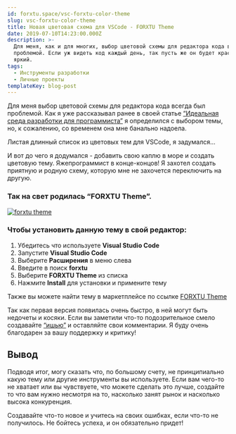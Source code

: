 ```yaml
---
id: forxtu.space/vsc-forxtu-color-theme
slug: vsc-forxtu-color-theme
title: Новая цветовая схема для VSCode - FORXTU Theme
date: 2019-07-10T14:23:00.000Z
description: >-
  Для меня, как и для многих, выбор цветовой схемы для редактора кода всегда был
  проблемой. Если уж видеть код каждый день, так пусть же он будет красочный и
  яркий. 
tags:
  - Инструменты разработки
  - Личные проекты
templateKey: blog-post
---
```

Для меня выбор цветовой схемы для редактора кода всегда был проблемой. Как я уже рассказывал ранее в своей статье [“Идеальная среда разработки для программиста”](https://forxtu.space/best-dev-environment-1/)  я определился с выбором темы, но, к сожалению, со временем она мне банально надоела. 

Листая длинный список из цветовых тем для VSCode, я задумался...

И вот до чего я додумался - добавить свою каплю в море и создать цветовую тему. Яжепрограммист в конце-концов! Я захотел создать приятную и родную схему, которую мне не захочется переключить на другую.

### Так на свет родилась “FORXTU Theme”.

<a href="https://github.com/forxtu/forxtu-vscode-theme" target="_blank">![forxtu theme](/assets/forxtu-theme.png "forxtu theme")</a>

### Чтобы установить данную тему в свой редактор:

1. Убедитесь что используете **Visual Studio Code**
2. Запустите **Visual Studio Code**
3. Выберите **Расширения** в меню слева
4. Введите в поиск **forxtu**
5. Выберите **FORXTU Theme** из списка
6. Нажмите **Install** для установки и примените тему

Также вы можете найти тему в маркетплейсе по ссылке <a href="https://marketplace.visualstudio.com/items?itemName=forxtu.forxtu-vscode-theme" target="_blank">FORXTU Theme
</a>

Так как первая версия появилась очень быстро, в ней могут быть недочеты и косяки. Если вы заметили что-то подозрительное смело создавайте <a href="https://github.com/forxtu/forxtu-vscode-theme/issues" target="_blank">“ишью”</a> и оставляйте свои комментарии. Я буду очень благодарен за вашу поддержку и критику!

## Вывод

Подводя итог, могу сказать что, по большому счету, не принципиально какую тему или другие инструменты вы используете. Если вам чего-то не хватает или вы чувствуете, что можете сделать это лучше, создайте то что вам нужно несмотря на то, насколько занят рынок и насколько высока конкуренция. 

Создавайте что-то новое и учитесь на своих ошибках, если что-то не получилось. Не бойтесь успеха, и он обязательно придет!
